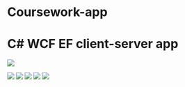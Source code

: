 # Coursework-app
# C# WCF EF client-server app


![](https://lh3.googleusercontent.com/aub99NuO2kKRyqsKGYX_HwmeUBx9HQm2OuZxywNXR8_cCyOuCACted6nTBXopsLVzN1vwVyFr_UDl808EftLviJfCj9ly0z3I-lu8pqSTuYCvfFeYiAEsE4lUgPj2cEZe7oK5sNUKrOVORbwNRm9rChdJNP_f_taH29lS50EBOxAum6f5T7R8dJxceNxfbFUEbXLOJQoyqjNIxyH7QpKaqIwkHBA2p6SdjT19S1Rkz23jt5wZh7JW-tq-rGJktVNltRuDN-CXZtYyO-KsqTlASt2G6RIRdwqGD6DzkDlzFOp8pvwdjJki6zxULV20wprJJeYzhczDJTAIB8PvvWMj39o38e-WxFvFSS0eecVv3zl0MyHvX386s7qN9TlIgKxQL6fC0syUkUixSl7Bft2QtkTij846N5EpLJgGbquC88-LNp9FmmgdJRdx8q6zYDWDTHjrcMbkZETgCfsDeDaOg3X-lsgaY-q2DIaxn7y_oH6O7NF7kZvkekpOeXS7luN9DrVyzoGNZY0D_06Ls5hS3LiUNsg-bK1WPNfRlZXbUTm0J4MHm5wOxcpJDJqM46mVzm40mHtciaMdrXqqP2bJBg8aBaU_HzAeAyEgO0=w547-h363-no)

![](https://lh3.googleusercontent.com/NEK7pK1UrJ6MdtvTv_4xq2wjiI08_4mGehf1y6e2VJzh7iZgI8Am6CWZrvN94uMxZzfK89KkD47B8dLE_tbKXXNlwnJe-sFjvOzOuqdUtzlj1cBn4wzEAPDv0VzxmwGvd4QPNwj5PNMz9GLgFIFJtz68Wq_UixZJz4MuAY3q7HtxPYazu74Z9OthDbQipu22wjeLr85DA3pVOHyBuaaHFaWwrVXOH6uL0RnvGCF9agUwocApWmiPBulqtV1NZVWPhejcxDItY9v8yI8jD78eD4kAFU5WoCfCXDS6c8iT0w8Be939ZplbV-cSucYxWrZrj-wuURpbpe-JBBW1rpTajJjalnC8cDBACkEDk3NHTE85r4nH2z_PGWiEHtg60wInloU5j4OBo6ekt6A9czRxSD0WrkeJAvNAwfR6Zb2XJYbJzsfDjKvn3RalltZ_WwMIb7-wduCSjxGkdhQRk-54Mq38Sg8Ahmtg-iqk2J0wLsmzJQcPDFxYVakCEX-Kzd_AxmLoM3VYv2eI3YsBvacD2b9nGqHfcwWzwOa9e83cFa5qzqNkociNlzf31cnYjHmSv24xlk_0kIezLoBopNRntHypvE-MVhUrV_A1Y5s=w490-h637-no)
![](https://lh3.googleusercontent.com/Qo9H_dMvvmz2wKFcohxdOs1QjWeaqhz3AddunXFrEQgrhzNOIXauRy5oy5fydsGkGkI6uiazuMj62buniuxDixbixvYyMzuRsV8NL225v4mor8nzwbLEzYW6I0B96v3bZcVPH9ljl94d_VA6rFIqV95vC-JI3RbjLuYZ2tQ3G27wFNTHz1SCN0k3u8XY-2GvlC1cChSol0KAWM6Y0UjhI1ySwVQxVyt84gYzIo02bCsfex9H-iEfPI7KNTtTepBiAm4_r3Q2bzoGz1XzrBVa4nDrVec1PYzetIQE1pzceE2dLcdZR6lTaFDjMZy0ygOopFkcBAp5vXIeys7KlMlPmRiNDSkSjMQk3BfaaRXRIf6m2xoXlFdw5oD3DFlQw_eMyFmYlxgaZc_qQr7bNXqMDpoGItiw83ecicrikOslR-99U276LS2qXNUAnTQynOu09ri2dFvEfhiqnvdDJugevgbXuSa5GgikmiHt0Z1rL8uyQOejGO0EHu8CNnALlzCmrG2ZpaDZjKfm9USJFDmLGy4VV9sjtf_CNDF_fjWPBlc7WorJjx8lb7U6Y79nEuBSJ2ZSzWAUAK_UEIAn6jv9x4HTJzMlbbetkmcRowU=w490-h637-no)
![](https://lh3.googleusercontent.com/RBRQl8nDWNr_WTg3WGjj6uspMX7yyVAR8vfFdGh229Y7agNUUbDXQdU73y8X-cbL9ut_bdaFCJt4xETYhkwoA6jpM5Ne--oPk9XO0bmsFfh51vKGD80Fax66Bycl0SabHJS6078XaKduy5211qwXmqS47kHidUX7hlKPTAo-osgfC1is2iosp7KS74TXmcpNV2iw0We-10XiLWd91ilgiDEqWSJuyp4Jz5WIJxNFJ6J3lQdx702nhfcndFgZXxqr4vdopRbMHIke3ypIZE5o43ZKNM5i48diwwvKfj2Sk4o3VGhktOtP1jQtUGvm7JgvvRIhzzgHStrNNSrNVhS1uhzH_UPzuSpnI1oAfIPVTds9OuWVzes6pPQrN-fGsMTsR9WlpN0OKJXev2htFpePSGqqt4XBm0vBlBx101WI3SWyIPXdnINxm3059-1bE78x3p8CayIvrBsEUr-z-Sn9QO-A2I5Ok30kAaYyRJ7FQiH4oduCYIGhub6QeMD7q7LP7SsJOMxgrOWw3Dm9jMoOrvttJ0oLlzfsNMnjqVGkzA6FSVyGB3y2QKWoWfn-nqWVqP3BJLUD4d6Z4C0LwJaTIm-Xe0j99G6AfzYyLfg=w490-h637-no)
![](https://lh3.googleusercontent.com/tItqQG-5XVrN3IeEY24yH4Py6PHhZJjQIvzxlxoiylx22CXUZI2vQEBk9Vny2ivsg9soB3LesoKN6xGpqUR4mca5VYl1dDTSW2a2tsvhgGbg0_c9NFfhae_dlkyXNKgQ3Hx3hcVnymUhpbc119OlZ4BS_ALBTtl7uAuDDRpdpHz2Cgr0WR7X6nIGaBGUdPTtubuBrPH8drxB0QF809gCNu3zTlLjCv4h9ZRSW8_HrgFxzyOWg2NBuI5j3cdLSthtLn0gBjd-pNezDJThbYPa4oa1BmCpgxESoZr8eYG4QMagOjpE5SEIsQPc3QXt-DB24OOcn9vEJhdyhAAimW6z9MoDsJnc7ra_Z9mdOl0QW_SWSBahPQd7O-yHRGF08GTOfuEStamyhY1c4ft9_92bTW1lyVxWs9h_5_eCnmIvZbjX-SMBno9dQtgl_EUitZQ_YSMZm2AqytaBroK1k_tUhBZP8xbL3gefLAhLYpcrJZGmmzRsVGJAPYRvpbJmFfMfNz-qlXf2kxZgGHmUw_3RjImz85RGJT96j3oMrwXNHkqt95cMRhDTXgU6OBn-yqzF1bHQ83IIXSTmCRApCJcGLGso365Icr5mrIIFuXI=w490-h637-no)
![](https://lh3.googleusercontent.com/J3Ve_radOux4JENCKVsJo-HOC_O-FCudMVcEyHgOLHJM7lvVSz91pFtiIkroqT05LAKKhqtIzmMEXfXVLNe0SSEUbGLq0FMCBt0FWvzm0nk9SPN5wckkhIyxqMotL3UT9VAEj_8cZ16s5wZnqDdqlA22quiHXhaNwSOwpd59-0dJ51fTnRrI2Xvho7vIDdePO95z0ZRX82AsbEEHeLUsHgUXjDGpk3gu3ERbNRzO7OepvzzXVvWs44ix16NPK9GsrTQzK3AKFhVS39BYwFJjxImedyuwYRSD18tgT18FL29Nj1gCEr7yEK2TR_fMln2ngdDSxG5YIp-8fEonBu0WE394XTz-Ak9iMO7H-HdjSLDLVfKQhGALbbv8S7QsFellOKBMYey4Aib3_klMpHXZ8ecgkP5s2IElerHpF-YHo8XBfqXusYyjvlMdVXLbNDU2W9L8N_W6C_KF3JKAGlbw7xTozGVfEjOfZLRp-HEygjafPpQAIFtyMvtaUzAyiqDJtYx9UhqXLjGcLqbbHZ_tYDDiIIBXJrRBoM5a-aSHx2AfeQ8Qpsqqu47Y2ttCPxoQ1HhPRC-XtwCAATK0bwPF163VSYtGhD0jY_seJT8=w498-h637-no)
